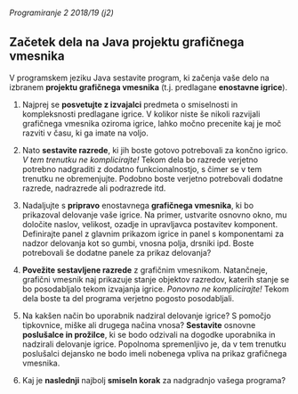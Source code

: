 ###### Programiranje 2 2018/19 (j2)

## Začetek dela na Java projektu grafičnega vmesnika

V programskem jeziku Java sestavite program, ki začenja vaše delo na izbranem __projektu grafičnega vmesnika__ (t.j. predlagane __enostavne igrice__). 

1. Najprej se __posvetujte z izvajalci__ predmeta o smiselnosti in kompleksnosti predlagane igrice. V kolikor niste še nikoli razvijali grafičnega vmesnika oziroma igrice, lahko močno precenite kaj je moč razviti v času, ki ga imate na voljo.

2. Nato __sestavite razrede__, ki jih boste gotovo potrebovali za končno igrico. _V tem trenutku ne komplicirajte!_ Tekom dela bo razrede verjetno potrebno nadgraditi z dodatno funkcionalnostjo, s čimer se v tem trenutku ne obremenjujte. Podobno boste verjetno potrebovali dodatne razrede, nadrazrede ali podrazrede itd.

3. Nadaljujte s __pripravo__ enostavnega __grafičnega vmesnika__, ki bo prikazoval delovanje vaše igrice. Na primer, ustvarite osnovno okno, mu določite naslov, velikost, ozadje in upravljavca postavitev komponent. Definirajte panel z glavnim prikazom igrice in panel s komponentami za nadzor delovanja kot so gumbi, vnosna polja, drsniki ipd. Boste potrebovali še dodatne panele za prikaz delovanja?

4. __Povežite sestavljene razrede__ z grafičnim vmesnikom. Natančneje, grafični vmesnik naj prikazuje stanje objektov razredov, katerih stanje se bo posodabljalo tekom izvajanja igrice. _Ponovno ne komplicirajte!_ Tekom dela boste ta del programa verjetno pogosto posodabljali.

5. Na kakšen način bo uporabnik nadziral delovanje igrice? S pomočjo tipkovnice, miške ali drugega načina vnosa? __Sestavite__ osnovne __poslušalce in prožilce__, ki se bodo odzivali na dogodke uporabnika in nadzirali delovanje igrice. Popolnoma spremenljivo je, da v tem trenutku poslušalci dejansko ne bodo imeli nobenega vpliva na prikaz grafičnega vmesnika.

6. Kaj je __naslednji__ najbolj __smiseln korak__ za nadgradnjo vašega programa?